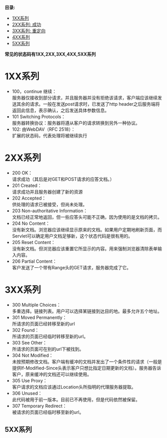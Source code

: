 **目录:**
* [1XX系列](#1XX系列)
* [2XX系列: 成功](#2XX系列)
* [3XX系列: 重定向](#3XX系列)
* [4XX系列](#4XX系列)
* [5XX系列](#5XX系列)

**常见的状态码有1XX,2XX,3XX,4XX,5XX系列**
# 1XX系列
*  100，continue 继续：  
服务器仅接收到部分请求，并且服务器并没有拒绝该请求，客户端应该继续发送其余的请求。一般在发送post请求时，已发送了http header之后服务端将返回此信息，表示确认，之后发送具体参数信息。
* 101 Switching Protocols：  
服务器转换协议：服务器将遵从客户的请求转换到另外一种协议。
* 102: 由WebDAV（RFC 2518）：  
扩展的状态码，代表处理将被继续执行

# 2XX系列
* 200 OK：    
请求成功（其后是对GET和POST请求的应答文档。）
* 201 Created：  
请求成功并且服务器创建了新的资源
* 202 Accepted：  
供处理的请求已被接受，但尚未处理。
* 203 Non-authoritative Information：   
文档已经正常地返回，但一些应答头可能不正确，因为使用的是文档的拷贝。
* 204 No Content：  
没有新文档。浏览器应该继续显示原来的文档。如果用户定期地刷新页面，而Servlet可以确定用户文档足够新，这个状态代码是很有用的。
* 205 Reset Content：  
没有新文档。但浏览器应该重置它所显示的内容。用来强制浏览器清除表单输入内容。
* 206 Partial Content：  
客户发送了一个带有Range头的GET请求，服务器完成了它。

# 3XX系列
* 300 Multiple Choices：  
多重选择。链接列表。用户可以选择某链接到达目的地。最多允许五个地址。
* 301 Moved Permanently：  
所请求的页面已经转移至新的url
* 302 Found：  
所请求的页面已经临时转移至新的url。
* 303 See Other：  
所请求的页面可在别的url下被找到。
* 304 Not Modified：  
未按预期修改文档。客户端有缓冲的文档并发出了一个条件性的请求（一般是提供If-Modified-Since头表示客户只想比指定日期更新的文档）。服务器告诉客户，原来缓冲的文档还可以继续使用。
* 305 Use Proxy：  
客户请求的文档应该通过Location头所指明的代理服务器提取。
* 306 Unused：  
此代码被用于前一版本。目前已不再使用，但是代码依然被保留。
* 307 Temporary Redirect：  
被请求的页面已经临时移至新的url。
## 5XX系列
